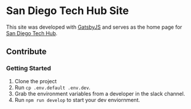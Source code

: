 # San Diego Tech Hub Site

This site was developed with [GatsbyJS](https://www.gatsbyjs.org/) and serves as the home page for [San Diego Tech Hub](https://sandiegotechhub.com).

## Contribute

### Getting Started 

1. Clone the project
2. Run `cp .env.default .env.dev`.
3. Grab the environment variables from a developer in the slack channel.
4. Run `npm run develop` to start your dev enviornment. 
